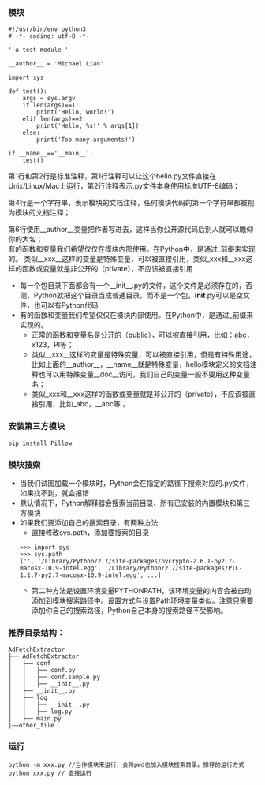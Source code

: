 ### 模块
```
#!/usr/bin/env python3
# -*- coding: utf-8 -*-

' a test module '

__author__ = 'Michael Liao'

import sys

def test():
    args = sys.argv
    if len(args)==1:
        print('Hello, world!')
    elif len(args)==2:
        print('Hello, %s!' % args[1])
    else:
        print('Too many arguments!')

if __name__=='__main__':
    test()
```

第1行和第2行是标准注释，第1行注释可以让这个hello.py文件直接在Unix/Linux/Mac上运行，第2行注释表示.py文件本身使用标准UTF-8编码；

第4行是一个字符串，表示模块的文档注释，任何模块代码的第一个字符串都被视为模块的文档注释；

第6行使用__author__变量把作者写进去，这样当你公开源代码后别人就可以瞻仰你的大名；    
有的函数和变量我们希望仅仅在模块内部使用。在Python中，是通过_前缀来实现的。
类似__xxx__这样的变量是特殊变量，可以被直接引用，类似_xxx和__xxx这样的函数或变量就是非公开的（private），不应该被直接引用


- 每一个包目录下面都会有一个__init__.py的文件，这个文件是必须存在的，否则，Python就把这个目录当成普通目录，而不是一个包。__init__.py可以是空文件，也可以有Python代码
- 有的函数和变量我们希望仅仅在模块内部使用。在Python中，是通过_前缀来实现的。
  - 正常的函数和变量名是公开的（public），可以被直接引用，比如：abc，x123，PI等；
  - 类似__xxx__这样的变量是特殊变量，可以被直接引用，但是有特殊用途，比如上面的__author__，__name__就是特殊变量，hello模块定义的文档注释也可以用特殊变量__doc__访问，我们自己的变量一般不要用这种变量名；
  - 类似_xxx和__xxx这样的函数或变量就是非公开的（private），不应该被直接引用，比如_abc，__abc等；

### 安装第三方模块
```
pip install Pillow
```

### 模块搜索
- 当我们试图加载一个模块时，Python会在指定的路径下搜索对应的.py文件，如果找不到，就会报错
- 默认情况下，Python解释器会搜索当前目录、所有已安装的内置模块和第三方模块
- 如果我们要添加自己的搜索目录，有两种方法
	- 直接修改sys.path，添加要搜索的目录
	```
	>>> import sys
	>>> sys.path
	['', '/Library/Python/2.7/site-packages/pycrypto-2.6.1-py2.7-macosx-10.9-intel.egg', '/Library/Python/2.7/site-packages/PIL-1.1.7-py2.7-macosx-10.9-intel.egg', ...]
	```
	- 第二种方法是设置环境变量PYTHONPATH，该环境变量的内容会被自动添加到模块搜索路径中。设置方式与设置Path环境变量类似。注意只需要添加你自己的搜索路径，Python自己本身的搜索路径不受影响。

### 推荐目录结构：
```
AdFetchExtractor                                                                                                                                                                                                   
├── AdFetchExtractor                                                                                                                                                                                               
│   ├── conf                                                                                                                                                                   │   │   ├── conf.py                                                                                                                                                                                                
│   │   ├── conf.sample.py                                                                                                                                                                                         
│   │   ├── __init__.py                                                                                                                                                                                        
│   ├── __init__.py                                 
│   ├── log                                         
│   │   ├── __init__.py                             
│   │   ├── log.py                                  
│   ├── main.py
|——other_file
```


### 运行
```
python -m xxx.py //当作模块来运行，会将pwd也加入模块搜索目录。推荐的运行方式
python xxx.py // 直接运行
```
